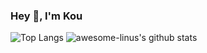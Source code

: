 ### Hey 👋, I'm Kou

![Top Langs](https://github-readme-stats.vercel.app/api/top-langs/?username=awesome-linus&hide=html)
![awesome-linus's github stats](https://github-readme-stats-kappa-ivory.vercel.app/api?username=awesome-linus&show_icons=true&count_private=true&line_height=40)

